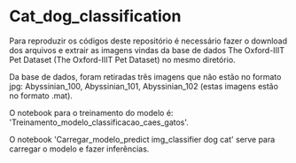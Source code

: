 # Cat_dog_classification
Para reproduzir os códigos deste repositório é necessário fazer o download dos arquivos e extrair as imagens vindas da base de dados The Oxford-IIIT Pet Dataset (The Oxford-IIIT Pet Dataset) no mesmo diretório.

Da base de dados, foram retiradas três imagens que não estão no formato jpg: Abyssinian_100, Abyssinian_101, Abyssinian_102 (estas imagens estão no formato .mat).

O notebook para o treinamento do modelo é: 'Treinamento_modelo_classificacao_caes_gatos'.

O notebook 'Carregar_modelo_predict img_classifier dog cat' serve para carregar o modelo e fazer inferências.
